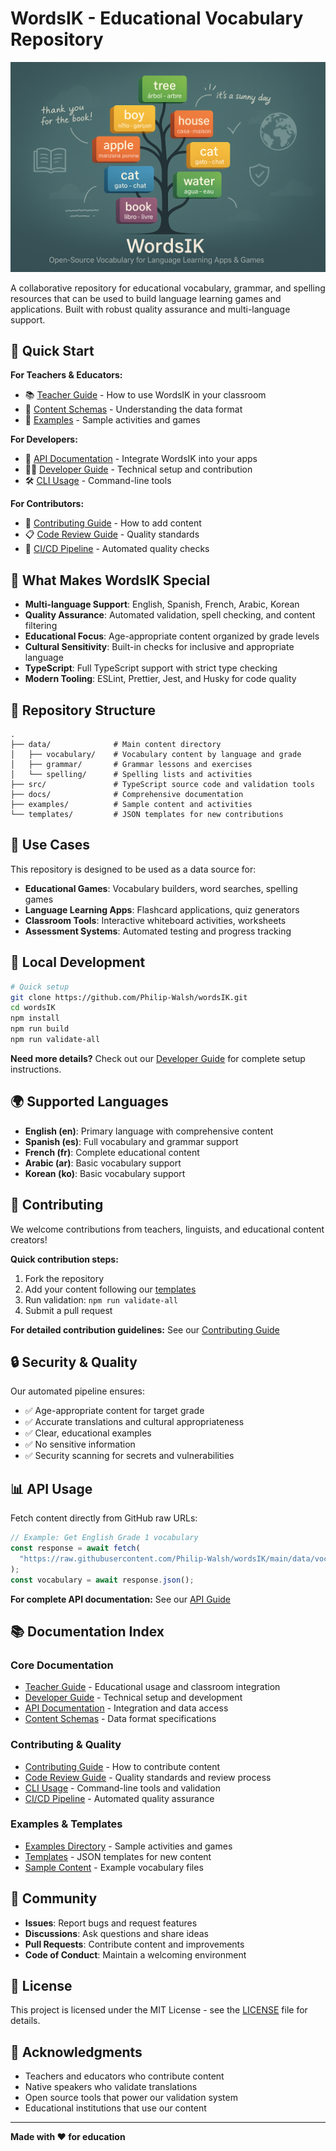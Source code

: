 # WordsIK - Educational Vocabulary Repository

![Words I Know Banner 🍎](docs/assets/banner.png "Title")

A collaborative repository for educational vocabulary, grammar, and spelling resources that can be used to build language learning games and applications. Built with robust quality assurance and multi-language support.

## 🚀 Quick Start

**For Teachers & Educators:**

- 📚 [Teacher Guide](docs/guides/teacher-guide.md) - How to use WordsIK in your classroom
- 📖 [Content Schemas](docs/api/content-schemas.md) - Understanding the data format
- 🎯 [Examples](examples/) - Sample activities and games

**For Developers:**

- 🔧 [API Documentation](docs/api/README.md) - Integrate WordsIK into your apps
- 👨‍💻 [Developer Guide](docs/guides/developer-guide.md) - Technical setup and contribution
- 🛠️ [CLI Usage](docs/cli-usage.md) - Command-line tools

**For Contributors:**

- 🤝 [Contributing Guide](CONTRIBUTING.md) - How to add content
- 📋 [Code Review Guide](docs/guides/code-review-guide.md) - Quality standards
- 🔄 [CI/CD Pipeline](docs/ci-cd-guide.md) - Automated quality checks

## 🌟 What Makes WordsIK Special

- **Multi-language Support**: English, Spanish, French, Arabic, Korean
- **Quality Assurance**: Automated validation, spell checking, and content filtering
- **Educational Focus**: Age-appropriate content organized by grade levels
- **Cultural Sensitivity**: Built-in checks for inclusive and appropriate language
- **TypeScript**: Full TypeScript support with strict type checking
- **Modern Tooling**: ESLint, Prettier, Jest, and Husky for code quality

## 📁 Repository Structure

```
.
├── data/              # Main content directory
│   ├── vocabulary/    # Vocabulary content by language and grade
│   ├── grammar/       # Grammar lessons and exercises
│   └── spelling/      # Spelling lists and activities
├── src/               # TypeScript source code and validation tools
├── docs/              # Comprehensive documentation
├── examples/          # Sample content and activities
└── templates/         # JSON templates for new contributions
```

## 🎯 Use Cases

This repository is designed to be used as a data source for:

- **Educational Games**: Vocabulary builders, word searches, spelling games
- **Language Learning Apps**: Flashcard applications, quiz generators
- **Classroom Tools**: Interactive whiteboard activities, worksheets
- **Assessment Systems**: Automated testing and progress tracking

## 🔧 Local Development

```bash
# Quick setup
git clone https://github.com/Philip-Walsh/wordsIK.git
cd wordsIK
npm install
npm run build
npm run validate-all
```

**Need more details?** Check out our [Developer Guide](docs/guides/developer-guide.md) for complete setup instructions.

## 🌍 Supported Languages

- **English (en)**: Primary language with comprehensive content
- **Spanish (es)**: Full vocabulary and grammar support
- **French (fr)**: Complete educational content
- **Arabic (ar)**: Basic vocabulary support
- **Korean (ko)**: Basic vocabulary support

## 🤝 Contributing

We welcome contributions from teachers, linguists, and educational content creators!

**Quick contribution steps:**

1. Fork the repository
2. Add your content following our [templates](templates/)
3. Run validation: `npm run validate-all`
4. Submit a pull request

**For detailed contribution guidelines:** See our [Contributing Guide](CONTRIBUTING.md)

## 🔒 Security & Quality

Our automated pipeline ensures:

- ✅ Age-appropriate content for target grade
- ✅ Accurate translations and cultural appropriateness
- ✅ Clear, educational examples
- ✅ No sensitive information
- ✅ Security scanning for secrets and vulnerabilities

## 📊 API Usage

Fetch content directly from GitHub raw URLs:

```js
// Example: Get English Grade 1 vocabulary
const response = await fetch(
  "https://raw.githubusercontent.com/Philip-Walsh/wordsIK/main/data/vocabulary/en/grade-1/week-1.json"
);
const vocabulary = await response.json();
```

**For complete API documentation:** See our [API Guide](docs/api/README.md)

## 📚 Documentation Index

### Core Documentation

- [Teacher Guide](docs/guides/teacher-guide.md) - Educational usage and classroom integration
- [Developer Guide](docs/guides/developer-guide.md) - Technical setup and development
- [API Documentation](docs/api/README.md) - Integration and data access
- [Content Schemas](docs/api/content-schemas.md) - Data format specifications

### Contributing & Quality

- [Contributing Guide](CONTRIBUTING.md) - How to contribute content
- [Code Review Guide](docs/guides/code-review-guide.md) - Quality standards and review process
- [CLI Usage](docs/cli-usage.md) - Command-line tools and validation
- [CI/CD Pipeline](docs/ci-cd-guide.md) - Automated quality assurance

### Examples & Templates

- [Examples Directory](examples/) - Sample activities and games
- [Templates](templates/) - JSON templates for new content
- [Sample Content](examples/vocabulary/) - Example vocabulary files

## 🤝 Community

- **Issues**: Report bugs and request features
- **Discussions**: Ask questions and share ideas
- **Pull Requests**: Contribute content and improvements
- **Code of Conduct**: Maintain a welcoming environment

## 📄 License

This project is licensed under the MIT License - see the [LICENSE](LICENSE) file for details.

## 🙏 Acknowledgments

- Teachers and educators who contribute content
- Native speakers who validate translations
- Open source tools that power our validation system
- Educational institutions that use our content

---

**Made with ❤️ for education**
